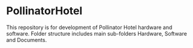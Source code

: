 # PollinatorHotel
This repository is for development of Pollinator Hotel hardware and software. Folder structure includes main sub-folders Hardware, Software and Documents.
